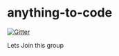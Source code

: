 # anything-to-code

[![Gitter](https://badges.gitter.im/Training-by-Chandan/anything-to-code.svg)](https://gitter.im/Training-by-Chandan/anything-to-code?utm_source=badge&utm_medium=badge&utm_campaign=pr-badge&utm_content=badge)  

Lets Join this group
